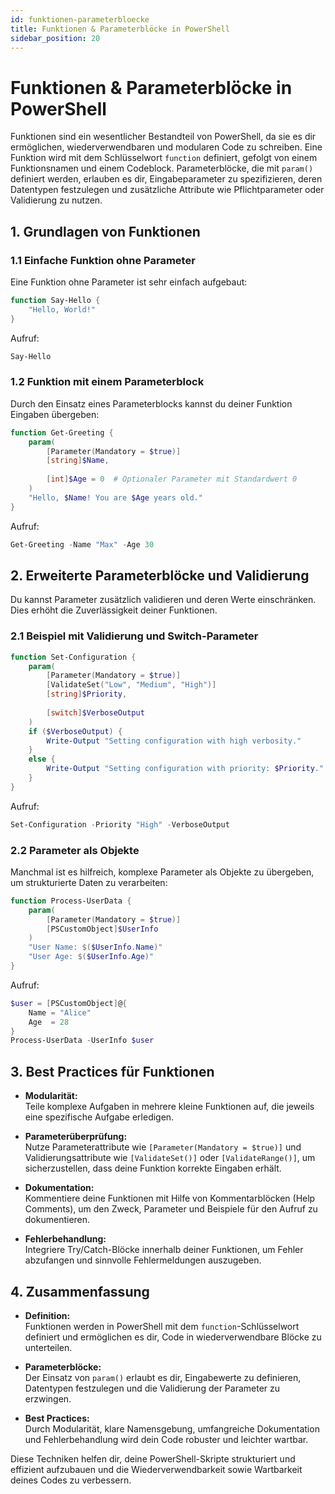 ```yaml
---
id: funktionen-parameterbloecke
title: Funktionen & Parameterblöcke in PowerShell
sidebar_position: 20
---
```


# Funktionen & Parameterblöcke in PowerShell

Funktionen sind ein wesentlicher Bestandteil von PowerShell, da sie es dir ermöglichen, wiederverwendbaren und modularen Code zu schreiben. Eine Funktion wird mit dem Schlüsselwort `function` definiert, gefolgt von einem Funktionsnamen und einem Codeblock. Parameterblöcke, die mit `param()` definiert werden, erlauben es dir, Eingabeparameter zu spezifizieren, deren Datentypen festzulegen und zusätzliche Attribute wie Pflichtparameter oder Validierung zu nutzen.


## 1. Grundlagen von Funktionen

### 1.1 Einfache Funktion ohne Parameter

Eine Funktion ohne Parameter ist sehr einfach aufgebaut:

```powershell
function Say-Hello {
    "Hello, World!"
}
```

Aufruf:

```powershell
Say-Hello
```

### 1.2 Funktion mit einem Parameterblock

Durch den Einsatz eines Parameterblocks kannst du deiner Funktion Eingaben übergeben:

```powershell
function Get-Greeting {
    param(
        [Parameter(Mandatory = $true)]
        [string]$Name,
        
        [int]$Age = 0  # Optionaler Parameter mit Standardwert 0
    )
    "Hello, $Name! You are $Age years old."
}
```

Aufruf:

```powershell
Get-Greeting -Name "Max" -Age 30
```

## 2. Erweiterte Parameterblöcke und Validierung

Du kannst Parameter zusätzlich validieren und deren Werte einschränken. Dies erhöht die Zuverlässigkeit deiner Funktionen.

### 2.1 Beispiel mit Validierung und Switch-Parameter

```powershell
function Set-Configuration {
    param(
        [Parameter(Mandatory = $true)]
        [ValidateSet("Low", "Medium", "High")]
        [string]$Priority,
        
        [switch]$VerboseOutput
    )
    if ($VerboseOutput) {
        Write-Output "Setting configuration with high verbosity."
    }
    else {
        Write-Output "Setting configuration with priority: $Priority."
    }
}
```

Aufruf:

```powershell
Set-Configuration -Priority "High" -VerboseOutput
```

### 2.2 Parameter als Objekte

Manchmal ist es hilfreich, komplexe Parameter als Objekte zu übergeben, um strukturierte Daten zu verarbeiten:

```powershell
function Process-UserData {
    param(
        [Parameter(Mandatory = $true)]
        [PSCustomObject]$UserInfo
    )
    "User Name: $($UserInfo.Name)"
    "User Age: $($UserInfo.Age)"
}
```

Aufruf:

```powershell
$user = [PSCustomObject]@{
    Name = "Alice"
    Age  = 28
}
Process-UserData -UserInfo $user
```

## 3. Best Practices für Funktionen

- **Modularität:**  
  Teile komplexe Aufgaben in mehrere kleine Funktionen auf, die jeweils eine spezifische Aufgabe erledigen.
  
- **Parameterüberprüfung:**  
  Nutze Parameterattribute wie `[Parameter(Mandatory = $true)]` und Validierungsattribute wie `[ValidateSet()]` oder `[ValidateRange()]`, um sicherzustellen, dass deine Funktion korrekte Eingaben erhält.
  
- **Dokumentation:**  
  Kommentiere deine Funktionen mit Hilfe von Kommentarblöcken (Help Comments), um den Zweck, Parameter und Beispiele für den Aufruf zu dokumentieren.
  
- **Fehlerbehandlung:**  
  Integriere Try/Catch-Blöcke innerhalb deiner Funktionen, um Fehler abzufangen und sinnvolle Fehlermeldungen auszugeben.

## 4. Zusammenfassung

- **Definition:**  
  Funktionen werden in PowerShell mit dem `function`-Schlüsselwort definiert und ermöglichen es dir, Code in wiederverwendbare Blöcke zu unterteilen.
  
- **Parameterblöcke:**  
  Der Einsatz von `param()` erlaubt es dir, Eingabewerte zu definieren, Datentypen festzulegen und die Validierung der Parameter zu erzwingen.
  
- **Best Practices:**  
  Durch Modularität, klare Namensgebung, umfangreiche Dokumentation und Fehlerbehandlung wird dein Code robuster und leichter wartbar.

Diese Techniken helfen dir, deine PowerShell-Skripte strukturiert und effizient aufzubauen und die Wiederverwendbarkeit sowie Wartbarkeit deines Codes zu verbessern.

